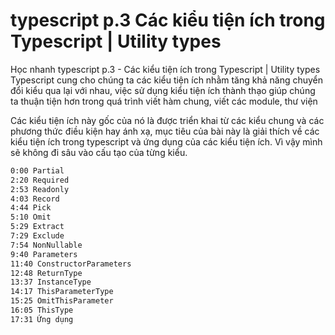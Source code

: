 # typescript p.3 Các kiểu tiện ích trong Typescript | Utility types

Học nhanh typescript p.3 - Các kiểu tiện ích trong Typescript | Utility types
Typescript cung cho chúng ta các kiểu tiện ích nhằm tăng khả năng chuyển đổi kiểu qua lại với nhau,
việc sử dụng kiểu tiện ích thành thạo giúp chúng ta thuận tiện hơn trong quá trình viết hàm chung,
viết các module, thư viện

Các kiểu tiện ích này gốc của nó là được triển khai từ các kiểu chung và các phương thức điều kiện
hay ánh xạ, mục tiêu của bài này là giải thích về các kiểu tiện ích trong typescript và ứng dụng của
các kiểu tiện ích. Vì vậy mình sẽ không đi sâu vào cấu tạo của từng kiểu.

```bash
0:00 Partial
2:20 Required
2:53 Readonly
4:03 Record
4:44 Pick
5:10 Omit
5:29 Extract
7:29 Exclude
7:54 NonNullable
9:40 Parameters
11:40 ConstructorParameters
12:48 ReturnType
13:37 InstanceType
14:17 ThisParameterType
15:25 OmitThisParameter
16:05 ThisType
17:31 Ứng dụng
```

